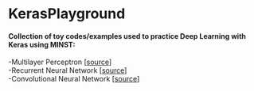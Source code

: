 # KerasPlayground
#### Collection of toy codes/examples used to practice Deep Learning with Keras using MINST:<br>
-Multilayer Perceptron [[source](/Keras_mlp_mnist.py)] <br>
-Recurrent Neural Network [[source](/Keras_RNN_mnist.py)]<br>
-Convolutional Neural Network [[source](/Keras_CNN_mnist.py)]<br>
